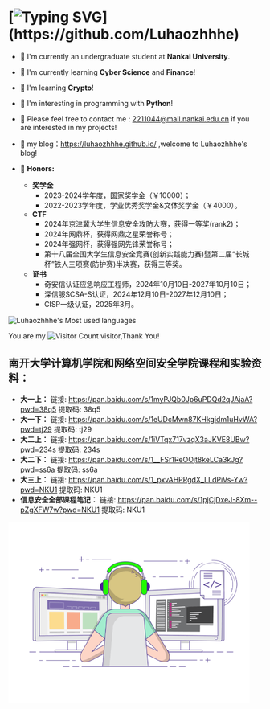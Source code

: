 # [![Typing SVG](https://readme-typing-svg.demolab.com?font=Fira+Code&pause=1000&width=435&lines=Hi%F0%9F%91%8B%2C+I'm+Luhaozhhhe!;Welcome+to+my+homepage!)](https://github.com/Luhaozhhhe)



- 🔭 I'm currently an undergraduate student at **Nankai University**.
- 🌱 I'm currently learning **Cyber Science** and **Finance**!
- 👯 I'm learning **Crypto**!
- 🌱 I'm interesting in programming with **Python**!
- 🤔 Please feel free to contact me : 2211044@mail.nankai.edu.cn if you are interested in my projects!
- 🌱 my blog：https://luhaozhhhe.github.io/ ,welcome to Luhaozhhhe's blog!
- 🔭 **Honors:**

  - **奖学金**
    - 2023-2024学年度，国家奖学金（￥10000）；
    - 2022-2023学年度，学业优秀奖学金&文体奖学金（￥4000）。
  - **CTF**
    - 2024年京津冀大学生信息安全攻防大赛，获得一等奖(rank2)；
    - 2024年网鼎杯，获得网鼎之星荣誉称号；
    - 2024年强网杯，获得强网先锋荣誉称号；
    - 第十八届全国大学生信息安全竞赛(创新实践能力赛)暨第二届“长城杯”铁人三项赛(防护赛)半决赛，获得三等奖。
  - **证书**
    - 奇安信认证应急响应工程师，2024年10月10日-2027年10月10日；
    - 深信服SCSA-S认证，2024年12月10日-2027年12月10日；
    - CISP一级认证，2025年3月。



![Luhaozhhhe's Most used languages](https://github-readme-stats.vercel.app/api/top-langs/?username=Luhaozhhhe&layout=compact&hide_border=true&langs_count=10)

You are my ![Visitor Count](https://profile-counter.glitch.me/Luhaozhhhe/count.svg) visitor,Thank You!

## 南开大学计算机学院和网络空间安全学院课程和实验资料：
- **大一上：** 链接: https://pan.baidu.com/s/1myPJQb0Jp6uPDQd2qJAjaA?pwd=38q5 提取码: 38q5
- **大一下：** 链接: https://pan.baidu.com/s/1eUDcMwn87KHkgidm1uHvWA?pwd=tj29 提取码: tj29
- **大二上：** 链接: https://pan.baidu.com/s/1iVTqx717vzqX3aJKVE8UBw?pwd=234s 提取码: 234s
- **大二下：** 链接: https://pan.baidu.com/s/1__FSr1ReOOjt8keLCa3kJg?pwd=ss6a 提取码: ss6a
- **大三上：** 链接: https://pan.baidu.com/s/1_pxvAHPRgdX_LLdPiVs-Yw?pwd=NKU1 提取码: NKU1
- **信息安全全部课程笔记：** 链接: https://pan.baidu.com/s/1pjCjDxeJ-8Xm--pZgXFW7w?pwd=NKU1 提取码: NKU1

<img  top='60' alt="GIF" src="https://raw.githubusercontent.com/devSouvik/devSouvik/master/gif3.gif" width="480"/>
